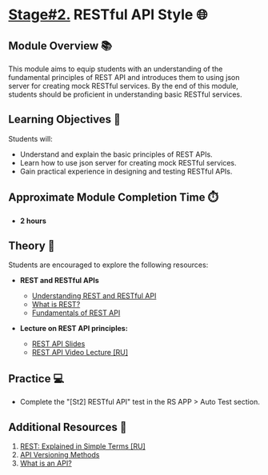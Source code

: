 # [Stage#2.](../../) RESTful API Style 🌐

## Module Overview 📚

This module aims to equip students with an understanding of the fundamental principles of REST API and introduces them to using json server for creating mock RESTful services. By the end of this module, students should be proficient in understanding basic RESTful services.

## Learning Objectives 🎯

Students will:

- Understand and explain the basic principles of REST APIs.
- Learn how to use json server for creating mock RESTful services.
- Gain practical experience in designing and testing RESTful APIs.

## Approximate Module Completion Time ⏱️

- **2 hours**

## Theory 📖

Students are encouraged to explore the following resources:

- **REST and RESTful APIs**

  - [Understanding REST and RESTful API](https://code.tutsplus.com/ru/tutorials/code-your-first-api-with-nodejs-and-express-understanding-rest-apis--cms-31697)
  - [What is REST?](https://www.codecademy.com/article/what-is-rest)
  - [Fundamentals of REST API](https://dev.to/cassiocappellari/fundamentals-of-rest-api-2nag)

- **Lecture on REST API principles:**
  - [REST API Slides](https://slides.com/dzmitrytsebruk/rest-api)
  - [REST API Video Lecture [RU]](https://youtu.be/_EmcOWmstko)

## Practice 💻

- Complete the "[St2] RESTful API" test in the RS APP > Auto Test section.

## Additional Resources 📘

1. [REST: Explained in Simple Terms [RU]](https://medium.com/@andr.ivas12/rest-%D0%BF%D1%80%D0%BE%D1%81%D1%82%D1%8B%D0%BC-%D1%8F%D0%B7%D1%8B%D0%BA%D0%BE%D0%BC-90a0bca0bc78)
2. [API Versioning Methods](https://restfulapi.net/versioning/)
3. [What is an API?](https://aws.amazon.com/what-is/api/)
